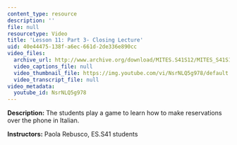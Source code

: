 ```yaml
---
content_type: resource
description: ''
file: null
resourcetype: Video
title: 'Lesson 11: Part 3- Closing Lecture'
uid: 40e44475-138f-a6ec-661d-2de336e890cc
video_files:
  archive_url: http://www.archive.org/download/MITES.S41S12/MITES_S41S12_Lesson11_Part3_300k.mp4
  video_captions_file: null
  video_thumbnail_file: https://img.youtube.com/vi/NsrNLQ5g978/default.jpg
  video_transcript_file: null
video_metadata:
  youtube_id: NsrNLQ5g978
---
```


**Description:** The students play a game to learn how to make reservations over the phone in Italian.

**Instructors:** Paola Rebusco, ES.S41 students
